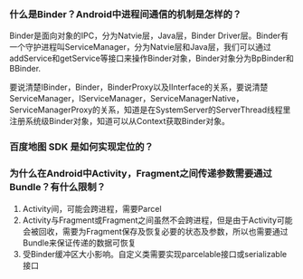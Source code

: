 ### 什么是Binder？Android中进程间通信的机制是怎样的？
Binder是面向对象的IPC，分为Natvie层，Java层，Binder Driver层。Binder有一个守护进程叫ServiceManager，分为Natvie层和Java层，我们可以通过addService和getService等接口来操作Binder对象，Binder对象分为BpBinder和BBinder.

要说清楚IBinder，Binder，BinderProxy以及IInterface的关系，要说清楚ServiceManager，IServiceManager，ServiceManagerNative，ServiceManagerProxy的关系，知道是在SystemServer的ServerThread线程里注册系统级Binder对象，知道可以从Context获取Binder对象。

### 百度地图 SDK 是如何实现定位的？

### 为什么在Android中Activity，Fragment之间传递参数需要通过Bundle？有什么限制？
1. Activity间，可能会跨进程，需要Parcel
2. Activity与Fragment或Fragment之间虽然不会跨进程，但是由于Activity可能会被回收，需要为Fragment保存及恢复必要的状态及参数，所以也需要通过Bundle来保证传递的数据可恢复
3. 受Binder缓冲区大小影响。自定义类需要实现parcelable接口或serializable接口
